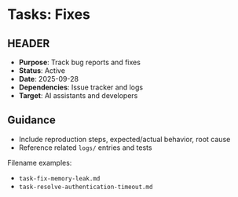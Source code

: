 # Tasks: Fixes

## HEADER
- **Purpose**: Track bug reports and fixes
- **Status**: Active
- **Date**: 2025-09-28
- **Dependencies**: Issue tracker and logs
- **Target**: AI assistants and developers

## Guidance
- Include reproduction steps, expected/actual behavior, root cause
- Reference related `logs/` entries and tests

Filename examples:
- `task-fix-memory-leak.md`
- `task-resolve-authentication-timeout.md`

